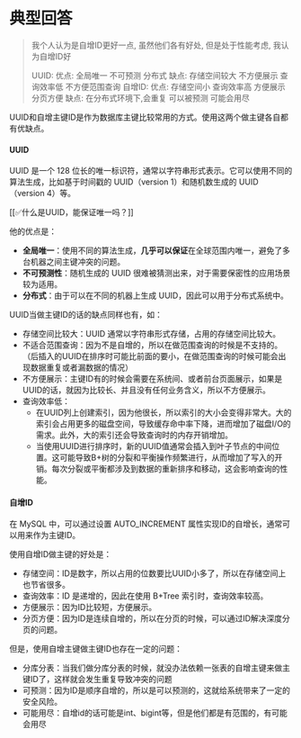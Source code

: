# 典型回答

> 我个人认为是自增ID更好一点, 虽然他们各有好处, 但是处于性能考虑, 我认为自增ID好
> 
> UUID:
> 	优点: 全局唯一
> 		 不可预测
> 		 分布式
> 	缺点: 存储空间较大
> 		 不方便展示
> 		 查询效率低
> 		 不方便范围查询
> 自增ID:
> 	优点: 存储空间小
> 		 查询效率高
> 		 方便展示
> 		 分页方便
> 	缺点: 在分布式环境下,会重复
> 		 可以被预测
> 		 可能会用尽

UUID和自增主键ID是作为数据库主键比较常用的方式。使用这两个做主键各自都有优缺点。



#### UUID


UUID 是一个 128 位长的唯一标识符，通常以字符串形式表示。它可以使用不同的算法生成，比如基于时间戳的 UUID（version 1）和随机数生成的 UUID（version 4）等。



[[✅什么是UUID，能保证唯一吗？]]



他的优点是：



+ **全局唯一**：使用不同的算法生成，**几乎可以保证**在全球范围内唯一，避免了多台机器之间主键冲突的问题。
+ **不可预测性**：随机生成的 UUID 很难被猜测出来，对于需要保密性的应用场景较为适用。
+ **分布式**：由于可以在不同的机器上生成 UUID，因此可以用于分布式系统中。



UUID当做主键ID的话的缺点同样也有，如：



+ 存储空间比较大：UUID 通常以字符串形式存储，占用的存储空间比较大。
+ 不适合范围查询：因为不是自增的，所以在做范围查询的时候是不支持的。（后插入的UUID在排序时可能比前面的要小，在做范围查询的时候可能会出现数据重复或者漏数据的情况）
+ 不方便展示：主键ID有的时候会需要在系统间、或者前台页面展示，如果是UUID的话，就因为比较长、并且没有任何业务含义，所以不方便展示。
+ 查询效率低：
    - 在UUID列上创建索引，因为他很长，所以索引的大小会变得非常大。大的索引会占用更多的磁盘空间，导致缓存命中率下降，进而增加了磁盘I/O的需求。此外，大的索引还会导致查询时的内存开销增加。
    - 当使用UUID进行排序时，新的UUID值通常会插入到叶子节点的中间位置。这可能导致B+树的分裂和平衡操作频繁进行，从而增加了写入的开销。每次分裂或平衡都涉及到数据的重新排序和移动，这会影响查询的性能。



#### 自增ID


在 MySQL 中，可以通过设置 AUTO_INCREMENT 属性实现ID的自增长，通常可以用来作为主键ID。



使用自增ID做主键的好处是：



+ 存储空间：ID是数字，所以占用的位数要比UUID小多了，所以在存储空间上也节省很多。
+ 查询效率：ID 是递增的，因此在使用 B+Tree 索引时，查询效率较高。
+ 方便展示：因为ID比较短，方便展示。
+ 分页方便：因为ID是连续自增的，所以在分页的时候，可以通过ID解决深度分页的问题。



但是，使用自增主键做主键ID也存在一定的问题：



+ 分库分表：当我们做分库分表的时候，就没办法依赖一张表的自增主键来做主键ID了，这样就会发生重复导致冲突的问题
+ 可预测：因为ID是顺序自增的，所以是可以预测的，这就给系统带来了一定的安全风险。
+ 可能用尽：自增id的话可能是int、bigint等，但是他们都是有范围的，有可能会用尽

